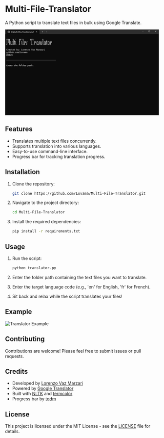 # Multi-File-Translator

A Python script to translate text files in bulk using Google Translate.

![Translator Demo](demo.gif)

## Features

- Translates multiple text files concurrently.
- Supports translation into various languages.
- Easy-to-use command-line interface.
- Progress bar for tracking translation progress.

## Installation

1. Clone the repository:

    ```bash
    git clone https://github.com/Lovama/Multi-File-Translator.git
    ```

2. Navigate to the project directory:

    ```bash
    cd Multi-File-Translator
    ```

3. Install the required dependencies:

    ```bash
    pip install -r requirements.txt
    ```

## Usage

1. Run the script:

    ```bash
    python translator.py
    ```

2. Enter the folder path containing the text files you want to translate.

3. Enter the target language code (e.g., 'en' for English, 'fr' for French).

4. Sit back and relax while the script translates your files!

## Example

![Translator Example](example.png)

## Contributing

Contributions are welcome! Please feel free to submit issues or pull requests.

## Credits

- Developed by [Lorenzo Vaz Marzari](https://github.com/Lovama)
- Powered by [Google Translator](https://pypi.org/project/deep-translator/)
- Built with [NLTK](https://www.nltk.org/) and [termcolor](https://pypi.org/project/termcolor/)
- Progress bar by [tqdm](https://pypi.org/project/tqdm/)

## License

This project is licensed under the MIT License - see the [LICENSE](LICENSE) file for details.
